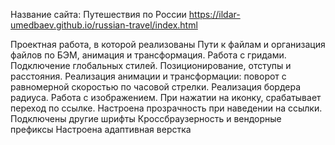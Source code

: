 Название сайта: Путешествия по России
https://ildar-umedbaev.github.io/russian-travel/index.html

Проектная работа, в которой реализованы Пути к файлам и организация файлов по БЭМ, анимация и трансформация. 
Работа с гридами. 
Подключение глобальных стилей. 
Позиционирование, отступы и расстояния.
Реализация анимации и трансформации: поворот с равномерной скоростью по часовой стрелки. 
Реализация бордера радиуса. Работа с изображением.
При нажатии на иконку, срабатывает переход по ссылке. 
Настроена прозрачность при наведении на ссылки.
Подключены другие шрифты
Кроссбраузерность и вендорные префиксы
Настроена адаптивная верстка